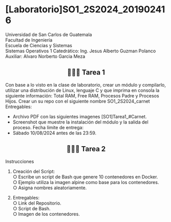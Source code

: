 # [Laboratorio]SO1_2S2024_201902416

Universidad de San Carlos de Guatemala  
Facultad de Ingeniería  
Escuela de Ciencias y Sistemas  
Sistemas Operativos 1 
Catedrático: Ing. Jesus Alberto Guzman Polanco
Auxiliar: Alvaro Norberto Garcia Meza

##  <div align="center"> 👨🏻‍💻 Tarea 1
Con base a lo visto en la clase de laboratorio, crear un módulo y compilarlo, utilizar una distribución de Linux, lenguaje C y que imprima en consola la siguiente información: 
Total
RAM, 
Free RAM, 
Procesos Padre y Procesos Hijos.
Crear un su repo con el siguiente nombre SO1_2S2024_carnet
Entregables:
- Archivo PDF con las siguientes imagenes [SO1]Tarea1_#Carnet.
- Screenshot que muestre la instalación del módulo y la salida del proceso.
Fecha límite de entrega:
- Sábado 10/08/2024 antes de las 23:59.

##  <div align="center"> 👨🏻‍💻 Tarea 2

Instrucciones<br>
1. Creación del Script: <br>
    ○ Escribe un script de Bash que genere 10 contenedores en Docker. <br>
    ○ Ejemplo utiliza la imagen alpine como base para los contenedores. <br>
    ○ Asigna nombres aleatoriamente. <br>

2. Entregables:<br>
    ○ Link del Repositorio.<br>
    ○ Script de Bash.<br>
    ○ Imagen de los contenedores.<br>


